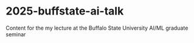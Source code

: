 # 2025-buffstate-ai-talk
Content for the my lecture at the Buffalo State University AI/ML graduate seminar
